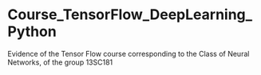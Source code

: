 # Course_TensorFlow_DeepLearning_Python
Evidence of the Tensor Flow course corresponding to the Class of Neural Networks, of the group 13SC181 
